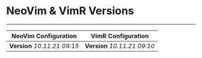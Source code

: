 # NeoVim & VimR Versions

---

| **NeoVim Configuration** | **VimR Configuration** |
| --- | --- |
| **Version** *10.11.21 09:15* | **Version** *10.11.21 09:10* |

